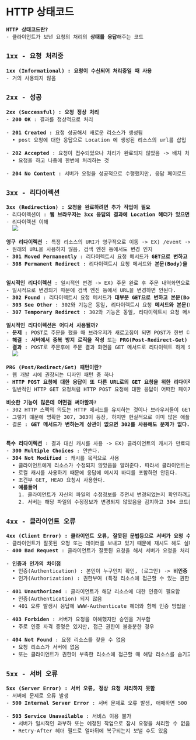 # HTTP 상태코드
<pre>
<b>HTTP 상태코드란?</b>
- 클라이언트가 보낸 요청의 처리의 <b>상태를 응답</b>해주는 코드
</pre>
## `1xx - 요청 처리중`
<pre>
<b>1xx (Informational) : 요청이 수신되어 처리중일 때 사용</b>
- 거의 사용되지 않음
</pre>
## `2xx - 성공`
<pre>
<b>2xx (Successful) : 요청 정상 처리</b>
- <b>200 OK</b> : 결과를 정상적으로 처리

- <b>201 Created</b> : 요청 성공해서 새로운 리소스가 생성됨
  • post 요청에 대한 응답으로 Location 에 생성된 리소스의 url를 삽입

- <b>202 Accepted</b> : 요청이 접수되었으나 처리가 완료되지 않았음 -> 배치 처리 같은곳에서 사용
  • 요청을 하고 나중에 한번에 처리하는 것

- <b>204 No Content</b> : 서버가 요청을 성공적으로 수행했지만, 응답 페이로드 본문에 보낼 데이터가 없을 때 204 메시지만으로 성공만을 인식한다.
</pre>
## `3xx - 리다이렉션`
<pre>
<b>3xx (Redirection) : 요청을 완료하려면 추가 작업이 필요</b>
- 리다이렉션이 : <b>웹 브라우저는 3xx 응답의 결과에 Location 헤더가 있으면, Location 위치로 자동 이동(리다이렉트)</b>
- 리다이렉션 이해
  <img src="https://github.com/RyuKyeongWoo/TIL/blob/main/HTTP/img/Redirection.PNG"/>

<b>영구 리다이렉션</b> : 특정 리소스의 URI가 영구적으로 이동 -> EX) /event -> /new-event
- 원래의 URL을 사용하지 않음, 검색 엔진 등에서도 변경 인지
- <b>301 Moved Permanently</b> : 리다이렉트시 요청 메서드가 <b>GET으로 변하고 본문(Body)이 제거될 수 있음(MAY)</b>
- <b>308 Permanent Redirect</b> : 리다이렉트시 요청 메서드와 <b>본문(Body)을 유지 ( 301이 본문을 제거하는 문제를 해결 해줌 하지만 보통 301을 쓴다)</b>


<b>일시적인 리다이렉션</b> : 일시적인 변경 -> EX) 주문 완료 후 주문 내역화면으로 이동, <b>PRG: Post/Redirect/Get</b>
- 일시적으로 변경되기 때문에 검색 엔진 등에서 URL을 변경하면 안된다.
- <b>302 Found</b> : 리다이렉트시 요청 메서드가 <b>대부분 GET으로 변하고 본문(Body)이 제거될 수 있음</b>
- <b>303 See Other</b> : 302와 기능은 동일, 리다이렉트시 요청 <b>메서드와 본문(Body) 유지 ( 요청 메서드를 변경하면 안된다.)</b>
- <b>307 Temporary Redirect</b> : 302와 기능은 동일, 리다이렉트시 요청 메서드가 <b>GET으로 변경</b>

<b>일시적인 리다이렉션은 어디서 사용될까?</b>
- <b>문제</b> : POST로 주문을 했을 때 브라우저가 새로고침이 되면 POST가 한번 더 요청 될 수 있다. -> 중복 주문이 될 수 있다.
- <b>해결</b> : <b>서버에서 중복 방지 로직을 작성</b> 또는 <b>PRG(Post-Redirect-Get) 패턴을 사용</b>한다.
- <b>결과</b> : POST로 주문후에 주문 결과 화면을 GET 메서드로 리다이렉트 하게 되면 새로 고침 해도 GET으로 결과 화면만 조회한다.
  <img src="https://github.com/RyuKyeongWoo/TIL/blob/main/HTTP/img/PRG.PNG"/>

<b>PRG (Post/Redirect/Get) 패턴이란?</b>
- 웹 개발 시에 권장되는 디자인 패턴 중 하나
- <b>HTTP POST 요청에 대한 응답이 또 다른 URL로의 GET 요청을 위한 리다이렉트(응답 코드가 3XX)여야 한다는 것</b>을 의미
- 일반적인 HTTP GET 요청처럼 HTTP POST 요청에 대한 응답이 어떠한 페이지를 직접 반환하는 것은 권장되지 않는 위험한 방식이라는 것이다.

<b>비슷한 기능이 많은데 어떤걸 써야할까?</b>
- 302 HTTP 스펙의 의도는 HTTP 메서드를 유지하는 것이나 브라우저들이 GET으로 바꿔버리고 일부는 다르게 동작한다.
- 그렇기 떄문에 명확한 307, 303이 등장, 하지만 현실적으로 이미 많은 애플리케이션 라이브러리들이 302를 기본값으로 사용
- 결론 : <b>GET 메서드가 변하는게 상관이 없으면 302를 사용해도 문제가 없다.</b>


<b>특수 리다이렉션</b> : 결과 대신 캐시를 사용 -> EX) 클라이언트의 캐시가 만료되어 서버에게 캐시 확인 요청 해줌
- <b>300 Multiple Choices</b> : 안쓴다.
- <b>304 Not Modified</b> : 캐시를 목적으로 사용
  • 클라이언트에게 리소스가 수정되지 않았음을 알려준다. 따라서 클라이언트는 로컬PC에 저장된 캐시를 재사용! -> 캐시로 리다이렉트 한다.
  • 로컬 캐시를 사용하기 때문에 응답에 메시지 바디를 포함하면 안된다.
  • 조건부 GET, HEAD 요청시 사용한다.
  • <b>예를들어</b>
    1. 클라이언트가 자신의 파일의 수정정보를 주면서 변경되었는지 확인하려고 서버에게 요청한다.
    2. 서버는 해당 파일의 수정정보가 변경되지 않았음을 감지하고 304 코드를 보내서 클라이언트가 해당 파일을 그대로 사용할 수 있게 한다.
</pre>
## `4xx - 클라이언트 오류`
<pre>
<b>4xx (Client Error) : 클라이언트 오류, 잘못된 문법등으로 서버가 요청 수행할 수 없음</b>
- 클라이언트가 잘못된 요청 또는 데이터를 보내고 있기 때문에 재시도 해도 실패
- <b>400 Bad Request</b> : 클라이언트가 잘못된 요청을 해서 서버가 요청을 처리할 수 없음(요청 파라미터나 API 스펙이 맞지 않을 때)

- <b>인증과 인가의 차이점</b>
  • 인증(Authentication) : 본인이 누구인지 확인, (로그인) -> <b>비인증 시 401 Unauthorized</b>
  • 인가(Authorization) : 권한부여 (특정 리소스에 접근할 수 있는 권한, 인증이 있어야 인가가 있음) -> <b>비인가 시 403 Forbiden</b>

- <b>401 Unauthorized</b> : 클라이언트가 해당 리소스에 대한 인증이 필요함
  • 인증(Authentication) 되지 않음
  • 401 오류 발생시 응답에 WWW-Authenticate 헤더와 함께 인증 방법을 설명해주어야 한다.

- <b>403 Forbiden</b> : 서버가 요청을 이해했지만 승인을 거부함
  • 주로 인증 자격 증명은 있지만, 접근 권한이 불충분한 경우

- <b>404 Not Found</b> : 요청 리소스를 찾을 수 없음
  • 요청 리소스가 서버에 없음
  • 또는 클라이언트가 권한이 부족한 리소스에 접근할 때 해당 리소스를 숨기고 싶을 때 사용
</pre>
## `5xx - 서버 오류`
<pre>
<b>5xx (Server Error) : 서버 오류, 정상 요청 처리하지 못함</b>
- 서버에 문제로 오류 발생
- <b>500 Internal Server Error</b> : 서버 문제로 오류 발생, 애매하면 500 오류

- <b>503 Service Unavailable</b> : 서비스 이용 불가
  • 서버가 일시적인 과부하 또는 예정된 작업으로 잠시 요청을 처리할 수 없음
  • Retry-After 헤더 필드로 얼마뒤에 복구되는지 보낼 수도 있음
</pre>
